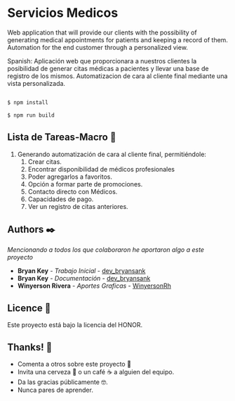 # __Servicios Medicos__ #

Web application that will provide our clients with the possibility of generating medical appointments for patients and keeping a record of them. Automation for the end customer through a personalized view.

Spanish:
Aplicación web que proporcionara a nuestros clientes la posibilidad de generar citas médicas a pacientes y llevar una base de registro de los mismos. Automatizacion de cara al cliente final mediante una vista personalizada.

```bash

$ npm install

$ npm run build

```

## Lista de Tareas-Macro 👣

1. Generando automatización de cara al cliente final, permitiéndole:
    1. Crear citas.
    2. Encontrar disponibilidad de médicos profesionales
    3. Poder agregarlos a favoritos.
    4. Opción a formar parte de promociones. 
    5. Contacto directo con Médicos.
    6. Capacidades de pago.
    7. Ver un registro de citas anteriores.

## Authors ✒️

_Mencionando a todos los que colaboraron he aportaron algo a este proyecto_

* **Bryan Key** - *Trabajo Inicial* - [dev_bryansank](https://github.com/bryansank) 
* **Bryan Key** - *Documentación* - [dev_bryansank](https://github.com/bryansank)
* **Winyerson Rivera** - *Aportes Graficas* - [WinyersonRh](https://github.com/WinyersonRh)

## Licence 📄

Este proyecto está bajo la licencia del HONOR.

## Thanks! 🎁

* Comenta a otros sobre este proyecto 📢
* Invita una cerveza 🍺 o un café ☕ a alguien del equipo. 
* Da las gracias públicamente 🤓.
* Nunca pares de aprender.
